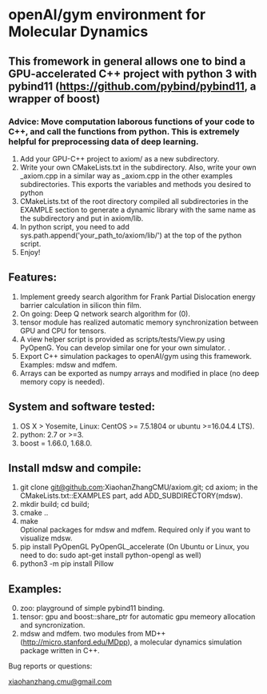 # openAI/gym environment for Molecular Dynamics 

## This fromework in general allows one to bind a GPU-accelerated C++ project with python 3 with pybind11 (https://github.com/pybind/pybind11, a wrapper of boost)

### Advice: Move computation laborous functions of your code to C++, and call the functions from python. This is extremely helpful for preprocessing data of deep learning. 

1) Add your GPU-C++ project to axiom/ as a new subdirectory. 
2) Write your own CMakeLists.txt in the subdirectory. Also, write your own _axiom.cpp in a similar way as _axiom.cpp in the other examples subdirectories. This exports the variables and methods you desired to python  
3) CMakeLists.txt of the root directory compiled all subdirectories in the EXAMPLE section to generate a dynamic library with the same name as the subdirectory and put in axiom/lib.   
4) In python script, you need to add sys.path.append('your_path_to/axiom/lib/') at the top of the python script. 
5) Enjoy!

## Features:
1) Implement greedy search algorithm for Frank Partial Dislocation energy barrier calculation in silicon thin film.
2) On going: Deep Q network search algorithm for (0).
3) tensor module has realized automatic memory synchronization between GPU and CPU for tensors.
4) A view helper script is provided as scripts/tests/View.py using PyOpenG. You can develop similar one for your own simulator. .
5) Export C++ simulation packages to openAI/gym using this framework. Examples: mdsw and mdfem.
6) Arrays can be exported as numpy arrays and modified in place (no deep memory copy is needed).

## System and software tested:
1) OS X > Yosemite, Linux: CentOS >= 7.5.1804 or ubuntu >=16.04.4 LTS).
2) python: 2.7 or >=3. 
3) boost = 1.66.0, 1.68.0.

## Install mdsw and compile:

1) git clone git@github.com:XiaohanZhangCMU/axiom.git; cd axiom; 
   in the CMakeLists.txt::EXAMPLES part, add ADD_SUBDIRECTORY(mdsw). 
2) mkdir build; cd build; 
3) cmake ..
4) make  
Optional packages for mdsw and mdfem. Required only if you want to visualize mdsw.   
5) pip install PyOpenGL PyOpenGL_accelerate (On Ubuntu or Linux, you need to do: sudo apt-get install python-opengl as well)
6) python3 -m pip install Pillow   

## Examples:
0) zoo: playground of simple pybind11 binding. 
1) tensor: gpu and boost::share_ptr for automatic gpu memeory allocation and syncronization. 
2) mdsw and mdfem. two modules from MD++ (http://micro.stanford.edu/MDpp), a molecular dynamics simulation package written in C++. 

 
Bug reports or questions:

xiaohanzhang.cmu@gmail.com


